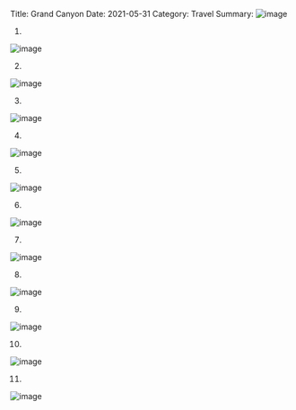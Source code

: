 Title: Grand Canyon
Date: 2021-05-31
Category: Travel
Summary: ![image](https://api.pcloud.com/getpubthumb?code=XZS6RMXZeIipJXQaTHX5QlzV0Cjxmyu3s0Dk&linkpassword=undefined&size=700x700&crop=0&type=autok)

1.  
![image](https://api.pcloud.com/getpubthumb?code=XZS6RMXZeIipJXQaTHX5QlzV0Cjxmyu3s0Dk&linkpassword=undefined&size=700x700&crop=0&type=autok)

2.  
![image](https://api.pcloud.com/getpubthumb?code=XZD6RMXZU6J6syDkM5VSRWq889uG1Hgeglwk&linkpassword=undefined&size=700x700&crop=0&type=autok)

3.  
![image](https://api.pcloud.com/getpubthumb?code=XZv6RMXZ5ikQh2S9qlR0isXSuAkhDXUdagEk&linkpassword=undefined&size=700x700&crop=0&type=autok)

4.  
![image](https://api.pcloud.com/getpubthumb?code=XZQERMXZzQGvyfF1lBh1eSPyJfm6f7Uth4qk&linkpassword=undefined&size=700x700&crop=0&type=autok)

5.  
![image](https://api.pcloud.com/getpubthumb?code=XZBERMXZMm4yvJCC7DBST66hJ2ETkk0rBJwk&linkpassword=undefined&size=700x700&crop=0&type=autok)

6.  
![image](https://api.pcloud.com/getpubthumb?code=XZdERMXZvbXwc42qFgXNz3qVNFRtOBGR7YJk&linkpassword=undefined&size=700x700&crop=0&type=autok)

7.  
![image](https://api.pcloud.com/getpubthumb?code=XZVORMXZ2F5sPQLcX98LPA5GX4SqzFK4cFFV&linkpassword=undefined&size=700x700&crop=0&type=autok)

8.  
![image](https://api.pcloud.com/getpubthumb?code=XZsORMXZJqwv0zM5F9yLPb2bzSnJjJzQ9a0y&linkpassword=undefined&size=700x700&crop=0&type=autok)

9.  
![image](https://api.pcloud.com/getpubthumb?code=XZDORMXZFnNECh1yCJSyqDJnb4sdz7fcnEik&linkpassword=undefined&size=700x700&crop=0&type=autok)

10.  
![image](https://api.pcloud.com/getpubthumb?code=XZPORMXZGFcNDfuUPXz1vCtKuroFNk2D6Wly&linkpassword=undefined&size=700x700&crop=0&type=autok)

11.  
![image](https://api.pcloud.com/getpubthumb?code=XZIORMXZnMz9jujiVW7CQrojNjIrFmKhPoi7&linkpassword=undefined&size=700x700&crop=0&type=autok)

